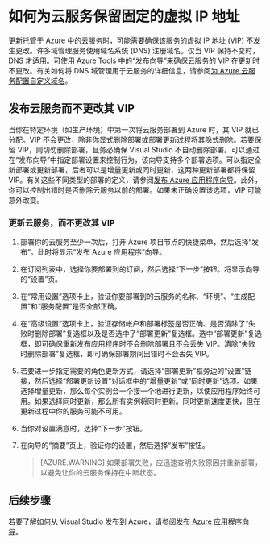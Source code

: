 <properties
    pageTitle="如何为云服务保留固定的虚拟 IP 地址 | Azure"
    description="了解如何确保 Azure 云服务的虚拟 IP 地址 (VIP) 不更改。"
    services="visual-studio-online"
    documentationcenter="na"
    author="TomArcher"
    manager="douge"
    editor="" />
<tags
    ms.assetid="4a58e2c6-7a79-4051-8a2c-99182ff8b881"
    ms.service="multiple"
    ms.devlang="dotnet"
    ms.topic="article"
    ms.tgt_pltfrm="na"
    ms.workload="multiple"
    ms.date="11/11/2016"
    wacn.date="03/30/2017"
    ms.author="tarcher" />  


# 如何为云服务保留固定的虚拟 IP 地址
更新托管于 Azure 中的云服务时，可能需要确保该服务的虚拟 IP 地址 (VIP) 不发生更改。许多域管理服务使用域名系统 (DNS) 注册域名。仅当 VIP 保持不变时，DNS 才适用。可使用 Azure Tools 中的“发布向导”来确保云服务的 VIP 在更新时不更改。有关如何将 DNS 域管理用于云服务的详细信息，请参阅[为 Azure 云服务配置自定义域名](/documentation/articles/cloud-services-custom-domain-name/)。

## 发布云服务而不更改其 VIP
当你在特定环境（如生产环境）中第一次将云服务部署到 Azure 时，其 VIP 就已分配。VIP 不会更改，除非你显式删除部署或部署更新过程将其隐式删除。若要保留 VIP，则切勿删除部署，且务必确保 Visual Studio 不自动删除部署。可以通过在“发布向导”中指定部署设置来控制行为，该向导支持多个部署选项。可以指定全新部署或更新部署，后者可以是增量更新或同时更新，这两种更新部署都将保留 VIP。有关这些不同类型的部署的定义，请参阅[发布 Azure 应用程序向导](/documentation/articles/vs-azure-tools-publish-azure-application-wizard/)。此外，你可以控制出错时是否删除云服务以前的部署。如果未正确设置该选项，VIP 可能意外改变。

### 更新云服务，而不更改其 VIP
1. 部署你的云服务至少一次后，打开 Azure 项目节点的快捷菜单，然后选择“发布”。此时将显示“发布 Azure 应用程序”向导。
2. 在订阅列表中，选择你要部署到的订阅，然后选择“下一步”按钮。将显示向导的“设置”页。
3. 在“常用设置”选项卡上，验证你要部署到的云服务的名称、“环境”、“生成配置”和“服务配置”是否全部正确。
4. 在“高级设置”选项卡上，验证存储帐户和部署标签是否正确、是否清除了“失败时删除部署”复选框以及是否选中了“部署更新”复选框。选中“部署更新”复选框，即可确保重新发布应用程序时不会删除部署且不会丢失 VIP。清除“失败时删除部署”复选框，即可确保部署期间出错时不会丢失 VIP。
5. 若要进一步指定需要的角色更新方式，请选择“部署更新”框旁边的“设置”链接，然后选择“部署更新设置”对话框中的“增量更新”或“同时更新”选项。如果选择增量更新，那么每个实例会一个接一个地进行更新，以使应用程序始终可用。如果选择同时更新，那么所有实例将同时更新。同时更新速度更快，但在更新过程中你的服务可能不可用。
6. 当你对设置满意时，选择“下一步”按钮。
7. 在向导的“摘要”页上，验证你的设置，然后选择“发布”按钮。
   
   > [AZURE.WARNING]
   如果部署失败，应迅速查明失败原因并重新部署，以避免让你的云服务保持在中断状态。
   > 
   > 

## 后续步骤
若要了解如何从 Visual Studio 发布到 Azure，请参阅[发布 Azure 应用程序向导](/documentation/articles/vs-azure-tools-publish-azure-application-wizard/)。

<!---HONumber=Mooncake_0320_2017-->
<!-- Update_Description: wording update -->